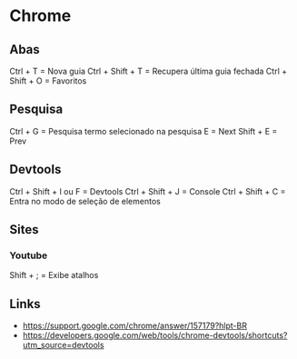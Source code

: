 # Chrome

## Abas
Ctrl + T = Nova guia
Ctrl + Shift + T = Recupera última guia fechada
Ctrl + Shift + O = Favoritos

## Pesquisa

Ctrl + G = Pesquisa termo selecionado na pesquisa
E = Next
Shift + E = Prev

## Devtools

Ctrl + Shift + I ou F = Devtools
Ctrl + Shift + J = Console
Ctrl + Shift + C = Entra no modo de seleção de elementos

## Sites

### Youtube

Shift + ; = Exibe atalhos

## Links

- https://support.google.com/chrome/answer/157179?hlpt-BR
- https://developers.google.com/web/tools/chrome-devtools/shortcuts?utm_source=devtools
